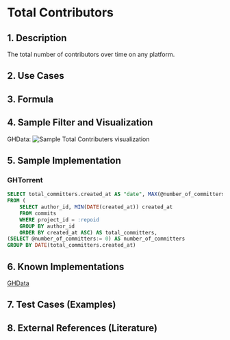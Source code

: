 # Total Contributors

## 1. Description
The total number of contributors over time on any platform.

## 2. Use Cases

## 3. Formula

## 4. Sample Filter and Visualization
GHData:
![Sample Total Contributers visualization](https://user-images.githubusercontent.com/16946799/38828745-9c0e4c52-417c-11e8-839b-d181981dc67c.png)

## 5. Sample Implementation

### GHTorrent

```SQL
SELECT total_committers.created_at AS "date", MAX(@number_of_committers:=@number_of_committers+1) total_total_committers
FROM (
    SELECT author_id, MIN(DATE(created_at)) created_at
    FROM commits
    WHERE project_id = :repoid
    GROUP BY author_id
    ORDER BY created_at ASC) AS total_committers,
(SELECT @number_of_committers:= 0) AS number_of_committers
GROUP BY DATE(total_committers.created_at)
```

## 6. Known Implementations
[GHData](https://github.com/OSSHealth/ghdata)

## 7. Test Cases (Examples)

## 8. External References (Literature)

